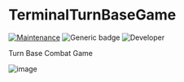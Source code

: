 # TerminalTurnBaseGame
[![Maintenance](https://img.shields.io/badge/Maintained%3F-yes-green.svg)](https://GitHub.com/Naereen/StrapDown.js/graphs/commit-activity)
![Generic badge](https://img.shields.io/badge/Development%3f-Complete-green.svg)
![Developer](https://img.shields.io/badge/Developer-ChristianJude23-blue)

Turn Base Combat Game


![image](https://github.com/ChristianJude23/TerminalTurnBaseGame/assets/152279955/3d5039c0-46a7-40c5-80ac-93f35b5f870e)

